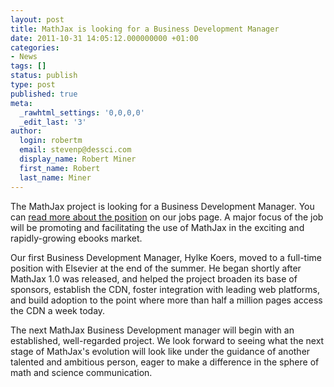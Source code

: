 ```yaml
---
layout: post
title: MathJax is looking for a Business Development Manager
date: 2011-10-31 14:05:12.000000000 +01:00
categories:
- News
tags: []
status: publish
type: post
published: true
meta:
  _rawhtml_settings: '0,0,0,0'
  _edit_last: '3'
author:
  login: robertm
  email: stevenp@dessci.com
  display_name: Robert Miner
  first_name: Robert
  last_name: Miner
---
```


The MathJax project is looking for a Business Development Manager. You can [read more about the position](/community/mathjax-jobs/) on our jobs page. A major focus of the job will be promoting and facilitating the use of MathJax in the exciting and rapidly-growing ebooks market.

Our first Business Development Manager, Hylke Koers, moved to a full-time position with Elsevier at the end of the summer.  He began shortly after MathJax 1.0 was released, and helped the project broaden its base of sponsors,  establish the CDN, foster integration with leading web platforms, and build adoption to the point where more than half a million pages access the CDN a week today.

The next MathJax Business Development manager will begin with an established, well-regarded project. We look forward to seeing what the next stage of MathJax's evolution will look like under the guidance of another talented and ambitious person, eager to make a difference in the sphere of math and science communication.